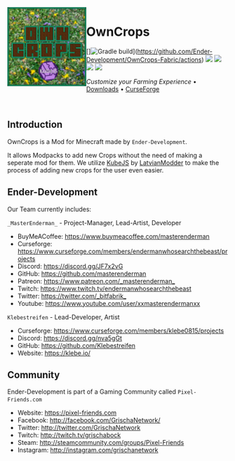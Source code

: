 <img src="src/main/resources/assets/owncrops/icon.png" align="left" width="180px"/>

# OwnCrops

[]![Gradle build](https://github.com/Ender-Development/OwnCrops-Fabric/workflows/Gradle%20build/badge.svg)](https://github.com/Ender-Development/OwnCrops-Fabric/actions) [![](https://img.shields.io/github/license/Ender-Development/OwnCrops-Fabric.svg)](LICENSE) [![](https://img.shields.io/github/release/Ender-Development/OwnCrops-Fabric.svg)](https://github.com/Ender-Development/OwnCrops-Fabric/releases) ![](http://cf.way2muchnoise.eu/versions/minecraft_owncrops-fabric_all.svg) [![](http://cf.way2muchnoise.eu/owncrops-fabric.svg)](https://minecraft.curseforge.com/projects/owncrops-fabric)

*Customize your Farming Experience* • [Downloads](https://github.com/Ender-Development/OwnCrops-Fabric/releases) • [CurseForge](https://www.curseforge.com/minecraft/mc-mods/owncrops-fabric)

<p>&nbsp;</p>

## Introduction

OwnCrops is a Mod for Minecraft made by `Ender-Development`.

It allows Modpacks to add new Crops without the need of making a seperate mod for them. We utilize [KubeJS](https://github.com/KubeJS-Mods/KubeJS) by [LatvianModder](https://github.com/LatvianModder) to make the process of adding new crops for the user even easier.

## Ender-Development

Our Team currently includes:

`_MasterEnderman_` - Project-Manager, Lead-Artist, Developer

- BuyMeACoffee: <https://www.buymeacoffee.com/masterenderman>
- Curseforge: <https://www.curseforge.com/members/endermanwhosearchthebeast/projects>
- Discord: <https://discord.gg/JF7x2vG>
- GitHub: <https://github.com/masterenderman>
- Patreon: <https://www.patreon.com/_masterenderman_>
- Twitch: <https://www.twitch.tv/endermanwhosearchthebeast>
- Twitter: <https://twitter.com/_bitfabrik_>
- Youtube: <https://www.youtube.com/user/xxmasterendermanxx>

`Klebestreifen` - Lead-Developer, Artist

- Curseforge: <https://www.curseforge.com/members/klebe0815/projects>
- Discord: <https://discord.gg/nva5gGt>
- GitHub: <https://github.com/Klebestreifen>
- Website: <https://klebe.io/>

## Community ##

Ender-Development is part of a Gaming Community called `Pixel-Friends.com`

- Website: <https://pixel-friends.com>
- Facebook: <http://facebook.com/GrischaNetwork/>
- Twitter: <http://twitter.com/GrischaNetwork>
- Twitch: <http://twitch.tv/grischabock>
- Steam: <http://steamcommunity.com/groups/Pixel-Friends>
- Instagram: <http://instagram.com/grischanetwork>
